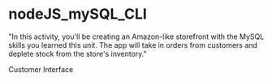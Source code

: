 # nodeJS_mySQL_CLI

"In this activity, you'll be creating an Amazon-like storefront with the MySQL skills you learned this unit. The app will take in orders from customers and deplete stock from the store's inventory."

Customer Interface